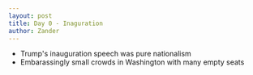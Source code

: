 ```yaml
---
layout: post
title: Day 0 - Inaguration
author: Zander
---
```


* Trump's inauguration speech was pure nationalism
* Embarassingly small crowds in Washington with many empty seats
